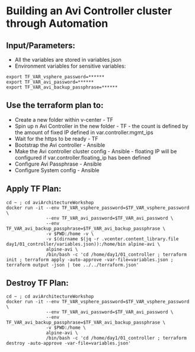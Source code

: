 # Building an Avi Controller cluster through Automation

## Input/Parameters:
- All the variables are stored in variables.json
- Environment variables for sensitive variables:
```
export TF_VAR_vsphere_password=******
export TF_VAR_avi_password=******
export TF_VAR_avi_backup_passphrase=******
```

## Use the terraform plan to:
- Create a new folder within v-center - TF
- Spin up n Avi Controller in the new folder - TF - the count is defined by the amount of fixed IP defined in var.controller.mgmt_ips
- Wait for the https to be ready - TF
- Bootstrap the Avi controller - Ansible
- Make the Avi controller cluster config - Ansible - floating IP will be configured if var.controller.floating_ip has been defined
- Configure Avi Passphrase - Ansible
- Configure System config - Ansible

## Apply TF Plan:
```
cd ~ ; cd aviArchitectureWorkshop
docker run -it --env TF_VAR_vsphere_password=$TF_VAR_vsphere_password \
               --env TF_VAR_avi_password=$TF_VAR_avi_password \
               --env TF_VAR_avi_backup_passphrase=$TF_VAR_avi_backup_passphrase \
               -v $PWD:/home -v \
               -v $(dirname $(jq -r .vcenter.content_library.file day1/01_controller/variables.json)):/home/bin alpine-avi \
               alpine-avi \
               /bin/bash -c 'cd /home/day1/01_controller ; terraform init ; terraform apply -auto-approve -var-file=variables.json ; terraform output -json | tee ../../terraform.json'
```

## Destroy TF Plan:
```
cd ~ ; cd aviArchitectureWorkshop
docker run -it --env TF_VAR_vsphere_password=$TF_VAR_vsphere_password \
               --env TF_VAR_avi_password=$TF_VAR_avi_password \
               --env TF_VAR_avi_backup_passphrase=$TF_VAR_avi_backup_passphrase \
               -v $PWD:/home \
               alpine-avi \
               /bin/bash -c 'cd /home/day1/01_controller ; terraform destroy -auto-approve -var-file=variables.json'
```